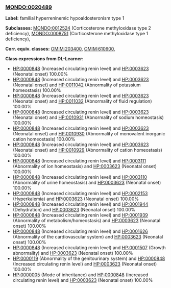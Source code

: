 
### [MONDO:0020489](http://purl.obolibrary.org/obo/MONDO_0020489)
**Label:** familial hyperreninemic hypoaldosteronism type 1

**Subclasses:** [MONDO:0012524](http://purl.obolibrary.org/obo/MONDO_0012524) (Corticosterone methyloxidase type 2 deficiency), [MONDO:0008751](http://purl.obolibrary.org/obo/MONDO_0008751) (Corticosterone methyloxidase type 1 deficiency), 

**Corr. equiv. classes:** [OMIM:203400](http://purl.obolibrary.org/obo/OMIM_203400), [OMIM:610600](http://purl.obolibrary.org/obo/OMIM_610600), 

**Class expressions from DL-Learner:**

- [HP:0000848](http://purl.obolibrary.org/obo/HP_0000848) (Increased circulating renin level) and [HP:0003623](http://purl.obolibrary.org/obo/HP_0003623) (Neonatal onset) 100.00%
- [HP:0000848](http://purl.obolibrary.org/obo/HP_0000848) (Increased circulating renin level) and [HP:0003623](http://purl.obolibrary.org/obo/HP_0003623) (Neonatal onset) and [HP:0011042](http://purl.obolibrary.org/obo/HP_0011042) (Abnormality of potassium homeostasis) 100.00%
- [HP:0000848](http://purl.obolibrary.org/obo/HP_0000848) (Increased circulating renin level) and [HP:0003623](http://purl.obolibrary.org/obo/HP_0003623) (Neonatal onset) and [HP:0011032](http://purl.obolibrary.org/obo/HP_0011032) (Abnormality of fluid regulation) 100.00%
- [HP:0000848](http://purl.obolibrary.org/obo/HP_0000848) (Increased circulating renin level) and [HP:0003623](http://purl.obolibrary.org/obo/HP_0003623) (Neonatal onset) and [HP:0010931](http://purl.obolibrary.org/obo/HP_0010931) (Abnormality of sodium homeostasis) 100.00%
- [HP:0000848](http://purl.obolibrary.org/obo/HP_0000848) (Increased circulating renin level) and [HP:0003623](http://purl.obolibrary.org/obo/HP_0003623) (Neonatal onset) and [HP:0010930](http://purl.obolibrary.org/obo/HP_0010930) (Abnormality of monovalent inorganic cation homeostasis) 100.00%
- [HP:0000848](http://purl.obolibrary.org/obo/HP_0000848) (Increased circulating renin level) and [HP:0003623](http://purl.obolibrary.org/obo/HP_0003623) (Neonatal onset) and [HP:0010929](http://purl.obolibrary.org/obo/HP_0010929) (Abnormality of cation homeostasis) 100.00%
- [HP:0000848](http://purl.obolibrary.org/obo/HP_0000848) (Increased circulating renin level) and [HP:0003111](http://purl.obolibrary.org/obo/HP_0003111) (Abnormality of ion homeostasis) and [HP:0003623](http://purl.obolibrary.org/obo/HP_0003623) (Neonatal onset) 100.00%
- [HP:0000848](http://purl.obolibrary.org/obo/HP_0000848) (Increased circulating renin level) and [HP:0003110](http://purl.obolibrary.org/obo/HP_0003110) (Abnormality of urine homeostasis) and [HP:0003623](http://purl.obolibrary.org/obo/HP_0003623) (Neonatal onset) 100.00%
- [HP:0000848](http://purl.obolibrary.org/obo/HP_0000848) (Increased circulating renin level) and [HP:0002153](http://purl.obolibrary.org/obo/HP_0002153) (Hyperkalemia) and [HP:0003623](http://purl.obolibrary.org/obo/HP_0003623) (Neonatal onset) 100.00%
- [HP:0000848](http://purl.obolibrary.org/obo/HP_0000848) (Increased circulating renin level) and [HP:0001944](http://purl.obolibrary.org/obo/HP_0001944) (Dehydration) and [HP:0003623](http://purl.obolibrary.org/obo/HP_0003623) (Neonatal onset) 100.00%
- [HP:0000848](http://purl.obolibrary.org/obo/HP_0000848) (Increased circulating renin level) and [HP:0001939](http://purl.obolibrary.org/obo/HP_0001939) (Abnormality of metabolism/homeostasis) and [HP:0003623](http://purl.obolibrary.org/obo/HP_0003623) (Neonatal onset) 100.00%
- [HP:0000848](http://purl.obolibrary.org/obo/HP_0000848) (Increased circulating renin level) and [HP:0001626](http://purl.obolibrary.org/obo/HP_0001626) (Abnormality of the cardiovascular system) and [HP:0003623](http://purl.obolibrary.org/obo/HP_0003623) (Neonatal onset) 100.00%
- [HP:0000848](http://purl.obolibrary.org/obo/HP_0000848) (Increased circulating renin level) and [HP:0001507](http://purl.obolibrary.org/obo/HP_0001507) (Growth abnormality) and [HP:0003623](http://purl.obolibrary.org/obo/HP_0003623) (Neonatal onset) 100.00%
- [HP:0000119](http://purl.obolibrary.org/obo/HP_0000119) (Abnormality of the genitourinary system) and [HP:0000848](http://purl.obolibrary.org/obo/HP_0000848) (Increased circulating renin level) and [HP:0003623](http://purl.obolibrary.org/obo/HP_0003623) (Neonatal onset) 100.00%
- [HP:0000005](http://purl.obolibrary.org/obo/HP_0000005) (Mode of inheritance) and [HP:0000848](http://purl.obolibrary.org/obo/HP_0000848) (Increased circulating renin level) and [HP:0003623](http://purl.obolibrary.org/obo/HP_0003623) (Neonatal onset) 100.00%


